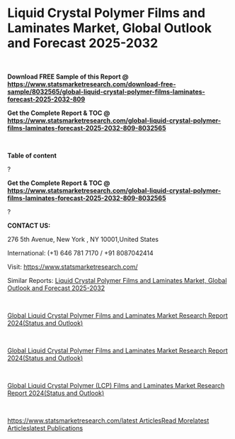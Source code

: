 <h1>Liquid Crystal Polymer Films and Laminates Market, Global Outlook and Forecast 2025-2032</h1><br/><p><strong>Download FREE Sample of this Report @ <a href="https://www.statsmarketresearch.com/download-free-sample/8032565/global-liquid-crystal-polymer-films-laminates-forecast-2025-2032-809">https://www.statsmarketresearch.com/download-free-sample/8032565/global-liquid-crystal-polymer-films-laminates-forecast-2025-2032-809</a></strong></p>
 
 
 
 <div><b>Get the Complete Report & TOC @ <a href="https://www.statsmarketresearch.com/global-liquid-crystal-polymer-films-laminates-forecast-2025-2032-809-8032565">https://www.statsmarketresearch.com/global-liquid-crystal-polymer-films-laminates-forecast-2025-2032-809-8032565</a></b></div>
 
 
 
 <p><br />
 
 <b>Table of content</b></p>
 
 
 
 <p>? </p>
 
 
 
 <div><b>Get the Complete Report & TOC @ <a href="https://www.statsmarketresearch.com/global-liquid-crystal-polymer-films-laminates-forecast-2025-2032-809-8032565">https://www.statsmarketresearch.com/global-liquid-crystal-polymer-films-laminates-forecast-2025-2032-809-8032565</a></b></div>
 
 
 
 <p>? </p>
 
 
 
 <p><b>CONTACT US:</b><br />
 
 276 5th Avenue, New York , NY 10001,United States<br />
 
 International: (+1) 646 781 7170 / +91 8087042414<br />
 
 Visit: <a href="https://www.statsmarketresearch.com/">https://www.statsmarketresearch.com/</a><br />
 
 Similar Reports: <a href="https://www.statsmarketresearch.com/global-liquid-crystal-polymer-films-laminates-forecast-2025-2032-809-8032565">Liquid Crystal Polymer Films and Laminates Market, Global Outlook and Forecast 2025-2032</a><br />
 
 <br />
 
 <a href="https://www.statsmarketresearch.com/global-liquid-crystal-polymer-films-laminates-forecast-2025-2032-809-8032565">Global Liquid Crystal Polymer Films and Laminates Market Research Report 2024(Status and Outlook)</a><br />
 
 <br />
 
 <a href="https://www.statsmarketresearch.com/global-liquid-crystal-polymer-films-laminates-forecast-2025-2032-809-8032565">Global Liquid Crystal Polymer Films and Laminates Market Research Report 2024(Status and Outlook)</a><br />
 
 <br />
 
 <a href="https://www.statsmarketresearch.com/global-liquid-crystal-polymer-films-laminates-forecast-2025-2032-809-8032565">Global Liquid Crystal Polymer (LCP) Films and Laminates Market Research Report 2024(Status and Outlook)</a><br />
 
 <br />
 
 <a href="https://gyeongbokgung.com">https://www.statsmarketresearch.com/</a><a href="https://hallyeomaritime.com">latest Articles</a><a href="https://jingwansa.com">Read More</a><a href="https://nguoiviet.jp/">latest Articles</a><a href="https://www.intelmarketresearch.com/">latest Publications</a></p>